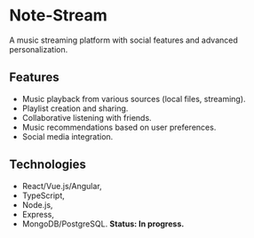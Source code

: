 # Note-Stream
A music streaming platform with social features and advanced personalization.
## Features
* Music playback from various sources (local files, streaming).
* Playlist creation and sharing.
* Collaborative listening with friends.
* Music recommendations based on user preferences.
* Social media integration.
## Technologies 
* React/Vue.js/Angular,
* TypeScript,
* Node.js,
* Express,
* MongoDB/PostgreSQL.
**Status: In progress.**
